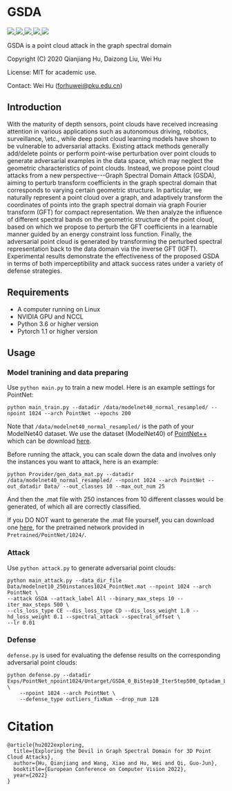 # GSDA
<a href="https://github.com/marktext/marktext/releases/latest">
   <img src="https://img.shields.io/badge/GSDA-v1.0.0-green">
   <img src="https://img.shields.io/badge/platform-Linux-green">
   <img src="https://img.shields.io/badge/Language-python3-green">
   <img src="https://img.shields.io/badge/dependencies-tested-green">
   <img src="https://img.shields.io/badge/licence-MIT-green">
</a>


GSDA is a point cloud attack in the graph spectral domain

Copyright (C) 2020 Qianjiang Hu, Daizong Liu, Wei Hu

License: MIT for academic use.

Contact: Wei Hu (forhuwei@pku.edu.cn)

## Introduction
With the maturity of depth sensors, point clouds have received increasing attention in various applications such as autonomous driving, robotics, surveillance, \etc., while deep point cloud learning models have shown to be vulnerable to adversarial attacks.
Existing attack methods generally add/delete points or perform point-wise perturbation over point clouds to generate adversarial examples in the data space, which may neglect the geometric characteristics of point clouds.
Instead, we propose point cloud attacks from a new perspective---Graph Spectral Domain Attack (GSDA), aiming to perturb transform coefficients in the graph spectral domain that corresponds to varying certain geometric structure. 
In particular, we naturally represent a point cloud over a graph, and adaptively transform the coordinates of points into the graph spectral domain via graph Fourier transform (GFT) for compact representation. 
We then analyze the influence of different spectral bands on the geometric structure of the point cloud, based on which we propose to perturb the GFT coefficients in a learnable manner guided by an energy constraint loss function. 
Finally, the adversarial point cloud is generated by transforming the perturbed spectral representation back to the data domain via the inverse GFT (IGFT).
Experimental results demonstrate the effectiveness of the proposed GSDA in terms of both imperceptibility and attack success rates under a variety of defense strategies.


## Requirements
* A computer running on Linux
* NVIDIA GPU and NCCL
* Python 3.6 or higher version
* Pytorch 1.1 or higher version


## Usage

### Model tranining and data preparing
Use `python main.py` to train a new model. Here is an example settings for PointNet:
```
python main_train.py --datadir /data/modelnet40_normal_resampled/ --npoint 1024 --arch PointNet --epochs 200
```
Note that `/data/modelnet40_normal_resampled/` is the path of your ModelNet40 dataset. We use the dataset (ModelNet40) of [PointNet++](https://github.com/charlesq34/pointnet2) which can be download [here](https://shapenet.cs.stanford.edu/media/modelnet40_normal_resampled.zip).


Before running the attack, you can scale down the data and involves only the instances you want to attack, here is an example:
```
python Provider/gen_data_mat.py --datadir /data/modelnet40_normal_resampled/ --npoint 1024 --arch PointNet --out_datadir Data/ --out_classes 10 --max_out_num 25
```
And then the .mat file with 250 instances from 10 different classes would be generated, of which all are correctly classified.

If you DO NOT want to generate the .mat file yourself, you can download one [here](https://drive.google.com/file/d/1mFsEyvfetQDlA30pHijN3S1wAlhwuemk/view?usp=sharing), for the pretrained network provided in `Pretrained/PointNet/1024/`.


### Attack
Use `python attack.py` to generate adversarial point clouds:
```
python main_attack.py --data_dir_file Data/modelnet10_250instances1024_PointNet.mat --npoint 1024 --arch PointNet \
--attack GSDA --attack_label All --binary_max_steps 10 --iter_max_steps 500 \
--cls_loss_type CE --dis_loss_type CD --dis_loss_weight 1.0 --hd_loss_weight 0.1 --spectral_attack --spectral_offset \
--lr 0.01
```

### Defense
`defense.py` is used for evaluating the defense results on the corresponding adversarial point clouds:
```
python defense.py --datadir Exps/PointNet_npoint1024/Untarget/GSDA_0_BiStep10_IterStep500_Optadam_Lr0.01_Initcons10_CE_CDLoss1.0_HDLoss0.1_SpectralAttack0_1024 \
	--npoint 1024 --arch PointNet \
	--defense_type outliers_fixNum --drop_num 128
```

# Citation

```
@article{hu2022exploring,
  title={Exploring the Devil in Graph Spectral Domain for 3D Point Cloud Attacks},
  author={Hu, Qianjiang and Wang, Xiao and Hu, Wei and Qi, Guo-Jun},
  booktitle={European Conference on Computer Vision 2022},
  year={2022}
}
```
